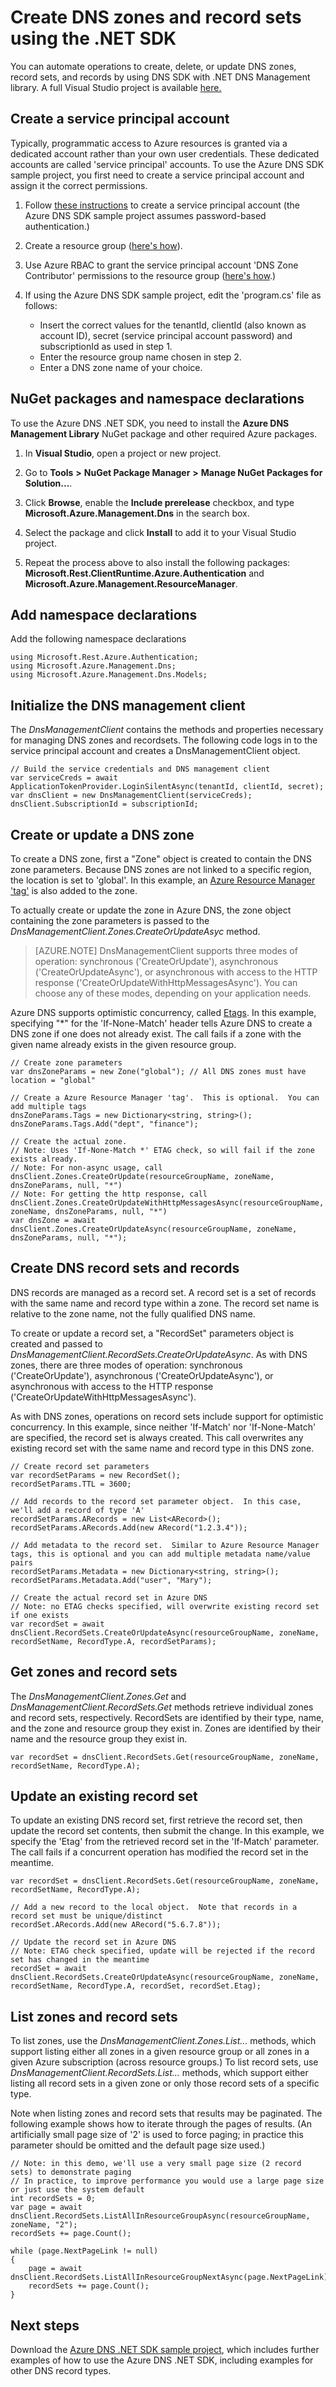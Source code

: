 <properties 
   pageTitle="Create DNS zones and record sets in Azure DNS using the .NET SDK | Microsoft Azure" 
   description="How to create DNS zones and record sets in Azure DNS by using the .NET SDK." 
   services="dns" 
   documentationCenter="na" 
   authors="jtuliani" 
   manager="carmonm" 
   editor=""/>

<tags
   ms.service="dns"
   ms.devlang="na"
   ms.topic="article"
   ms.tgt_pltfrm="na"
   ms.workload="infrastructure-services" 
   ms.date="09/19/2016"
   ms.author="jtuliani"/>


# Create DNS zones and record sets using the .NET SDK

You can automate operations to create, delete, or update DNS zones, record sets, and records by using DNS SDK with .NET DNS Management library. A full Visual Studio project is available [here.](https://www.microsoft.com/en-us/download/details.aspx?id=47268&WT.mc_id=DX_MVP4025064&e6b34bbe-475b-1abd-2c51-b5034bcdd6d2=True)

## Create a service principal account

Typically, programmatic access to Azure resources is granted via a dedicated account rather than your own user credentials. These dedicated accounts are called 'service principal' accounts. To use the Azure DNS SDK sample project, you first need to create a service principal account and assign it the correct permissions.

1. Follow [these instructions](../resource-group-authenticate-service-principal.md) to create a service principal account (the Azure DNS SDK sample project assumes password-based authentication.)

2. Create a resource group ([here's how](../azure-portal/resource-group-portal.md)).

3. Use Azure RBAC to grant the service principal account 'DNS Zone Contributor' permissions to the resource group ([here's how](../active-directory/role-based-access-control-configure.md).)

4. If using the Azure DNS SDK sample project, edit the 'program.cs' file as follows:
	* Insert the correct values for the tenantId, clientId (also known as account ID), secret (service principal account password) and subscriptionId as used in step 1.
	* Enter the resource group name chosen in step 2.
	* Enter a DNS zone name of your choice.

## NuGet packages and namespace declarations

To use the Azure DNS .NET SDK, you need to install the **Azure DNS Management Library** NuGet package and other required Azure packages.
 
1. In **Visual Studio**, open a project or new project. 

2. Go to **Tools** **>** **NuGet Package Manager** **>** **Manage NuGet Packages for Solution...**. 

3. Click **Browse**, enable the **Include prerelease** checkbox, and type **Microsoft.Azure.Management.Dns** in the search box.

4. Select the package and click **Install** to add it to your Visual Studio project.
 
5. Repeat the process above to also install the following packages: **Microsoft.Rest.ClientRuntime.Azure.Authentication** and **Microsoft.Azure.Management.ResourceManager**.

## Add namespace declarations

Add the following namespace declarations

	using Microsoft.Rest.Azure.Authentication;
	using Microsoft.Azure.Management.Dns;
	using Microsoft.Azure.Management.Dns.Models;

## Initialize the DNS management client

The *DnsManagementClient* contains the methods and properties necessary for managing DNS zones and recordsets.  The following code logs in to the service principal account and creates a DnsManagementClient object.

	// Build the service credentials and DNS management client
	var serviceCreds = await ApplicationTokenProvider.LoginSilentAsync(tenantId, clientId, secret);
	var dnsClient = new DnsManagementClient(serviceCreds);
	dnsClient.SubscriptionId = subscriptionId;

## Create or update a DNS zone

To create a DNS zone, first a "Zone" object is created to contain the DNS zone parameters. Because DNS zones are not linked to a specific region, the location is set to 'global'. In this example, an [Azure Resource Manager 'tag'](https://azure.microsoft.com/updates/organize-your-azure-resources-with-tags/) is also added to the zone.

To actually create or update the zone in Azure DNS, the zone object containing the zone parameters is passed to the *DnsManagementClient.Zones.CreateOrUpdateAsyc* method.

>[AZURE.NOTE] DnsManagementClient supports three modes of operation: synchronous ('CreateOrUpdate'), asynchronous ('CreateOrUpdateAsync'), or asynchronous with access to the HTTP response ('CreateOrUpdateWithHttpMessagesAsync').  You can choose any of these modes, depending on your application needs.

Azure DNS supports optimistic concurrency, called [Etags](dns-getstarted-create-dnszone.md). In this example, specifying "*" for the 'If-None-Match' header tells Azure DNS to create a DNS zone if one does not already exist.  The call fails if a zone with the given name already exists in the given resource group.

	// Create zone parameters
	var dnsZoneParams = new Zone("global"); // All DNS zones must have location = "global"
	
	// Create a Azure Resource Manager 'tag'.  This is optional.  You can add multiple tags
	dnsZoneParams.Tags = new Dictionary<string, string>();
	dnsZoneParams.Tags.Add("dept", "finance");
	
	// Create the actual zone.
	// Note: Uses 'If-None-Match *' ETAG check, so will fail if the zone exists already.
	// Note: For non-async usage, call dnsClient.Zones.CreateOrUpdate(resourceGroupName, zoneName, dnsZoneParams, null, "*")
	// Note: For getting the http response, call dnsClient.Zones.CreateOrUpdateWithHttpMessagesAsync(resourceGroupName, zoneName, dnsZoneParams, null, "*")
	var dnsZone = await dnsClient.Zones.CreateOrUpdateAsync(resourceGroupName, zoneName, dnsZoneParams, null, "*");

## Create DNS record sets and records

DNS records are managed as a record set. A record set is a set of records with the same name and record type within a zone.  The record set name is relative to the zone name, not the fully qualified DNS name.

To create or update a record set, a "RecordSet" parameters object is created and passed to *DnsManagementClient.RecordSets.CreateOrUpdateAsync*. As with DNS zones, there are three modes of operation: synchronous ('CreateOrUpdate'), asynchronous ('CreateOrUpdateAsync'), or asynchronous with access to the HTTP response ('CreateOrUpdateWithHttpMessagesAsync').

As with DNS zones, operations on record sets include support for optimistic concurrency.  In this example, since neither 'If-Match' nor 'If-None-Match' are specified, the record set is always created.  This call overwrites any existing record set with the same name and record type in this DNS zone.

	// Create record set parameters
	var recordSetParams = new RecordSet();
	recordSetParams.TTL = 3600;

	// Add records to the record set parameter object.  In this case, we'll add a record of type 'A'
	recordSetParams.ARecords = new List<ARecord>();
	recordSetParams.ARecords.Add(new ARecord("1.2.3.4"));

	// Add metadata to the record set.  Similar to Azure Resource Manager tags, this is optional and you can add multiple metadata name/value pairs
	recordSetParams.Metadata = new Dictionary<string, string>();
	recordSetParams.Metadata.Add("user", "Mary");

	// Create the actual record set in Azure DNS
	// Note: no ETAG checks specified, will overwrite existing record set if one exists
	var recordSet = await dnsClient.RecordSets.CreateOrUpdateAsync(resourceGroupName, zoneName, recordSetName, RecordType.A, recordSetParams);

## Get zones and record sets

The *DnsManagementClient.Zones.Get* and *DnsManagementClient.RecordSets.Get* methods retrieve individual zones and record sets, respectively. RecordSets are identified by their type, name, and the zone and resource group they exist in. Zones are identified by their name and the resource group they exist in.

	var recordSet = dnsClient.RecordSets.Get(resourceGroupName, zoneName, recordSetName, RecordType.A);
	
## Update an existing record set

To update an existing DNS record set, first retrieve the record set, then update the record set contents, then submit the change.  In this example, we specify the 'Etag' from the retrieved record set in the 'If-Match' parameter. The call fails if a concurrent operation has modified the record set in the meantime.

	var recordSet = dnsClient.RecordSets.Get(resourceGroupName, zoneName, recordSetName, RecordType.A);

	// Add a new record to the local object.  Note that records in a record set must be unique/distinct
	recordSet.ARecords.Add(new ARecord("5.6.7.8"));

	// Update the record set in Azure DNS
	// Note: ETAG check specified, update will be rejected if the record set has changed in the meantime
	recordSet = await dnsClient.RecordSets.CreateOrUpdateAsync(resourceGroupName, zoneName, recordSetName, RecordType.A, recordSet, recordSet.Etag);

## List zones and record sets

To list zones, use the *DnsManagementClient.Zones.List...* methods, which support listing either all zones in a given resource group or all zones in a given Azure subscription (across resource groups.) To list record sets, use *DnsManagementClient.RecordSets.List...* methods, which support either listing all record sets in a given zone or only those record sets of a specific type.

Note when listing zones and record sets that results may be paginated.  The following example shows how to iterate through the pages of results. (An artificially small page size of '2' is used to force paging; in practice this parameter should be omitted and the default page size used.)

	// Note: in this demo, we'll use a very small page size (2 record sets) to demonstrate paging
	// In practice, to improve performance you would use a large page size or just use the system default
	int recordSets = 0;
	var page = await dnsClient.RecordSets.ListAllInResourceGroupAsync(resourceGroupName, zoneName, "2");
	recordSets += page.Count();

	while (page.NextPageLink != null)
	{
		page = await dnsClient.RecordSets.ListAllInResourceGroupNextAsync(page.NextPageLink);
		recordSets += page.Count();
	}

## Next steps

Download the [Azure DNS .NET SDK sample project](https://www.microsoft.com/en-us/download/details.aspx?id=47268&WT.mc_id=DX_MVP4025064&e6b34bbe-475b-1abd-2c51-b5034bcdd6d2=True), which includes further examples of how to use the Azure DNS .NET SDK, including examples for other DNS record types.
